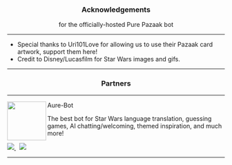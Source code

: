 <h3 align="center">Acknowledgements</h3>
<p align="center">for the officially-hosted Pure Pazaak bot</p>

---

- Special thanks to Uri101Love for allowing us to use their Pazaak card artwork, support them here!
- Credit to Disney/Lucasfilm for Star Wars images and gifs.

---

<h3 align="center">Partners</h3>

---

Aure-Bot
<img align="left" width="90" height="90" src="https://media.discordapp.net/attachments/1251637161480945816/1257556206936129556/app-icon.png?ex=6684d5fb&is=6683847b&hm=be411f6d8ae1ae7bf5421d069dfc56ef783e937417e8afde0d9081d02cb2b42b&=&format=webp&quality=lossless">

The best bot for Star Wars language translation, guessing games, AI chatting/welcoming, themed inspiration, and much more!

<a href="https://discord.com/oauth2/authorize?client_id=1184527859319066706&permissions=8937491786832&scope=bot">
   <img src="https://img.shields.io/static/v1?label=Invite%20Me&message=Aure-Bot&plastic&color=5865F2&logo=discord">
</a> 
&nbsp;
<a href="https://discord.gg/YxGAXvjV2E">
   <img src="https://img.shields.io/static/v1?label=Community%20Server&message=Aurebesh&plastic&color=5865F2&logo=discord">
</a>

---

